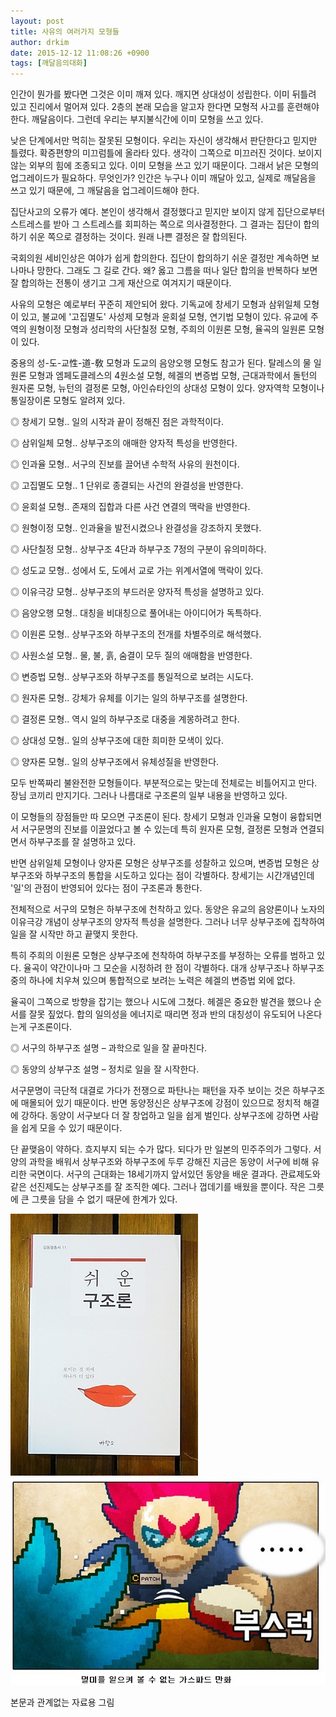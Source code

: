 ```yaml
---
layout: post
title: 사유의 여러가지 모형들
author: drkim
date: 2015-12-12 11:08:26 +0900
tags: [깨달음의대화]
---
```

인간이 뭔가를 봤다면 그것은 이미 깨져 있다. 깨지면 상대성이 성립한다. 이미 뒤틀려 있고 진리에서 멀어져 있다. 2층의 본래 모습을 알고자 한다면 모형적 사고를 훈련해야 한다. 깨달음이다. 그런데 우리는 부지불식간에 이미 모형을 쓰고 있다.   
  


낮은 단계에서만 먹히는 잘못된 모형이다. 우리는 자신이 생각해서 판단한다고 믿지만 틀렸다. 확증편향의 미끄럼틀에 올라타 있다. 생각이 그쪽으로 미끄러진 것이다. 보이지 않는 외부의 힘에 조종되고 있다. 이미 모형을 쓰고 있기 때문이다. 그래서 낡은 모형의 업그레이드가 필요하다. 무엇인가? 인간은 누구나 이미 깨달아 있고, 실제로 깨달음을 쓰고 있기 때문에, 그 깨달음을 업그레이드해야 한다. 

  


집단사고의 오류가 예다. 본인이 생각해서 결정했다고 믿지만 보이지 않게 집단으로부터 스트레스를 받아 그 스트레스를 회피하는 쪽으로 의사결정한다. 그 결과는 집단이 합의하기 쉬운 쪽으로 결정하는 것이다. 원래 나쁜 결정은 잘 합의된다.

     
국회의원 세비인상은 여야가 쉽게 합의한다. 집단이 합의하기 쉬운 결정만 계속하면 보나마나 망한다. 그래도 그 길로 간다. 왜? 옳고 그름을 떠나 일단 합의을 반복하다 보면 잘 합의하는 전통이 생기고 그게 재산으로 여겨지기 때문이다. 

  


사유의 모형은 예로부터 꾸준히 제안되어 왔다. 기독교에 창세기 모형과 삼위일체 모형이 있고, 불교에 '고집멸도' 사성제 모형과 윤회설 모형, 연기법 모형이 있다. 유교에 주역의 원형이정 모형과 성리학의 사단칠정 모형, 주희의 이원론 모형, 율곡의 일원론 모형이 있다.

    
중용의 성-도-교性-道-敎 모형과 도교의 음양오행 모형도 참고가 된다. 탈레스의 물 일원론 모형과 엠페도클레스의 4원소설 모형, 헤겔의 변증법 모형, 근대과학에서 돌턴의 원자론 모형, 뉴턴의 결정론 모형, 아인슈타인의 상대성 모형이 있다. 양자역학 모형이나 통일장이론 모형도 알려져 있다. 

  


◎ 창세기 모형.. 일의 시작과 끝이 정해진 점은 과학적이다.  
      
◎ 삼위일체 모형.. 상부구조의 애매한 양자적 특성을 반영한다.  
      
◎ 인과율 모형.. 서구의 진보를 끌어낸 수학적 사유의 원천이다.   
      
◎ 고집멸도 모형.. 1 단위로 종결되는 사건의 완결성을 반영한다.   
      
◎ 윤회설 모형.. 존재의 집합과 다른 사건 연결의 맥락을 반영한다.  
      
◎ 원형이정 모형.. 인과율을 발전시켰으나 완결성을 강조하지 못했다.  
      
◎ 사단칠정 모형.. 상부구조 4단과 하부구조 7정의 구분이 유의미하다.   
      
◎ 성도교 모형.. 성에서 도, 도에서 교로 가는 위계서열에 맥락이 있다.  
      
◎ 이유극강 모형.. 상부구조의 부드러운 양자적 특성을 설명하고 있다.   
      
◎ 음양오행 모형.. 대칭을 비대칭으로 풀어내는 아이디어가 독특하다.  
      
◎ 이원론 모형.. 상부구조와 하부구조의 전개를 차별주의로 해석했다.   
      
◎ 사원소설 모형.. 물, 불, 흙, 숨결이 모두 질의 애매함을 반영한다.   
      
◎ 변증법 모형.. 상부구조와 하부구조를 통일적으로 보려는 시도다.  
      
◎ 원자론 모형.. 강체가 유체를 이기는 일의 하부구조를 설명한다.    
      
◎ 결정론 모형.. 역시 일의 하부구조로 대중을 계몽하려고 한다.  
      
◎ 상대성 모형.. 일의 상부구조에 대한 희미한 모색이 있다.  
      
◎ 양자론 모형.. 일의 상부구조에서 유체성질을 반영한다. 

  


모두 반쪽짜리 불완전한 모형들이다. 부분적으로는 맞는데 전체로는 비틀어지고 만다. 장님 코끼리 만지기다. 그러나 나름대로 구조론의 일부 내용을 반영하고 있다.   
  


이 모형들의 장점들만 따 모으면 구조론이 된다. 창세기 모형과 인과율 모형이 융합되면서 서구문명의 진보를 이끌었다고 볼 수 있는데 특히 원자론 모형, 결정론 모형과 연결되면서 하부구조를 잘 설명하고 있다.

     
반면 삼위일체 모형이나 양자론 모형은 상부구조를 성찰하고 있으며, 변증법 모형은 상부구조와 하부구조의 통합을 시도하고 있다는 점이 각별하다. 창세기는 시간개념인데 '일'의 관점이 반영되어 있다는 점이 구조론과 통한다.

    
전체적으로 서구의 모형은 하부구조에 천착하고 있다. 동양은 유교의 음양론이나 노자의 이유극강 개념이 상부구조의 양자적 특성을 설명한다. 그러나 너무 상부구조에 집착하여 일을 잘 시작만 하고 끝맺지 못한다.

    
특히 주희의 이원론 모형은 상부구조에 천착하여 하부구조를 부정하는 오류를 범하고 있다. 율곡이 약간이나마 그 모순을 시정하려 한 점이 각별하다. 대개 상부구조나 하부구조 중의 하나에 치우쳐 있으며 통합적으로 보려는 노력은 헤겔의 변증법 외에 없다.

    
율곡이 그쪽으로 방향을 잡기는 했으나 시도에 그쳤다. 헤겔은 중요한 발견을 했으나 순서를 잘못 짚었다. 합의 일의성을 에너지로 때리면 정과 반의 대칭성이 유도되어 나온다는게 구조론이다. 

  


◎ 서구의 하부구조 설명 – 과학으로 일을 잘 끝마친다.  
      
◎ 동양의 상부구조 설명 – 정치로 일을 잘 시작한다. 

  


서구문명이 극단적 대결로 가다가 전쟁으로 파탄나는 패턴을 자주 보이는 것은 하부구조에 매몰되어 있기 때문이다. 반면 동양정신은 상부구조에 강점이 있으므로 정치적 해결에 강하다. 동양이 서구보다 더 잘 창업하고 일을 쉽게 벌인다. 상부구조에 강하면 사람을 쉽게 모을 수 있기 때문이다.

    
단 끝맺음이 약하다. 흐지부지 되는 수가 많다. 되다가 만 일본의 민주주의가 그렇다. 서양의 과학을 배워서 상부구조와 하부구조에 두루 강해진 지금은 동양이 서구에 비해 유리한 국면이다. 서구의 근대화는 18세기까지 앞서있던 동양을 배운 결과다. 관료제도와 같은 선진제도는 상부구조를 잘 조직한 예다. 그러나 껍데기를 배웠을 뿐이다. 작은 그릇에 큰 그릇을 담을 수 없기 때문에 한계가 있다. 

  



 
 ![](/files/attach/images/198/360/647/DSC01488.JPG)![](/files/attach/images/198/360/647/7.jpg)   


본문과 관계없는 자료용 그림